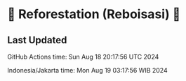 
# 🌳 Reforestation (Reboisasi) 🌲

## Last Updated

GitHub Actions time: Sun Aug 18 20:17:56 UTC 2024

Indonesia/Jakarta time: Mon Aug 19 03:17:56 WIB 2024
